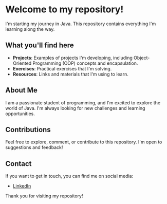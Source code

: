 # Welcome to my repository!

I'm starting my journey in Java. This repository contains everything I'm learning along the way.

## What you'll find here

- **Projects**: Examples of projects I'm developing, including Object-Oriented Programming (OOP) concepts and encapsulation.
- **Exercises**: Practical exercises that I'm solving.
- **Resources**: Links and materials that I'm using to learn.

## About Me

I am a passionate student of programming, and I'm excited to explore the world of Java. I'm always looking for new challenges and learning opportunities.

## Contributions

Feel free to explore, comment, or contribute to this repository. I'm open to suggestions and feedback!

## Contact

If you want to get in touch, you can find me on social media:

- [LinkedIn]([https://www.linkedin.com/in/your-profile](https://www.linkedin.com/in/jo%C3%A3o-vitor-lucini-613900234/))


Thank you for visiting my repository!
